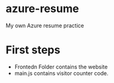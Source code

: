 # azure-resume
My own Azure resume practice 

# First steps

- Frontedn Folder contains the website
- main.js contains visitor counter code.
